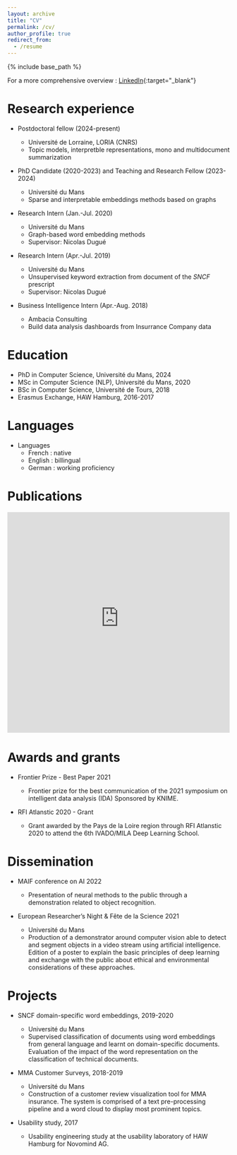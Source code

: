 ```yaml
---
layout: archive
title: "CV"
permalink: /cv/
author_profile: true
redirect_from:
  - /resume
---
```


<script>
  function resizeIframe(obj) {
    obj.style.height = obj.contentWindow.document.documentElement.scrollHeight + 'px';
  }
</script>


{% include base_path %}

For a more comprehensive overview : [LinkedIn](https://www.linkedin.com/in/thibaultprouteau/){:target="_blank"}

Research experience
======
* Postdoctoral fellow (2024-present)
  * Université de Lorraine, LORIA (CNRS)
  * Topic models, interpretble representations, mono and multidocument summarization

* PhD Candidate (2020-2023) and Teaching and Research Fellow (2023-2024)
	* Université du Mans
	* Sparse and interpretable embeddings methods based on graphs

* Research Intern (Jan.-Jul. 2020)
  * Université du Mans
  * Graph-based word embedding methods
  * Supervisor: Nicolas Dugué
 
* Research Intern (Apr.-Jul. 2019)
  * Université du Mans
  * Unsupervised keyword extraction from document of the _SNCF_ prescript
  * Supervisor: Nicolas Dugué
 
* Business Intelligence Intern (Apr.-Aug. 2018)
  * Ambacia Consulting
  * Build data analysis dashboards from Insurrance Company data

 Education
======
* PhD in Computer Science, Université du Mans, 2024
* MSc in Computer Science (NLP), Université du Mans, 2020
* BSc in Computer Science, Université de Tours, 2018 
* Erasmus Exchange, HAW Hamburg, 2016-2017


Languages
======
* Languages
  * French : native
  * English : billingual
  * German : working proficiency

Publications
======
<!-- <ul>{% for post in site.publications %}
  {% include archive-single-cv.html %}
{% endfor %}</ul> -->

<div class="row">
<iframe width="100%" height="500px" onload="resizeIframe(this)" frameBorder="0" src='https://haltools.archives-ouvertes.fr/Public/afficheRequetePubli.php?idHal=thibault-prouteau&CB_ref_biblio=oui&CB_Resume_court=oui&CB_typdoc=oui&CB_audience=oui&CB_vignette=oui&langue=Anglais&tri_exp=typdoc&tri_exp2=date_publi&tri_exp3=date_publi&tri_exp4=audience&ordre_aff=AT&Fen=Aff&css=../css/VisuCondenseSsCadre.css'></iframe></div>

<!---Talks
======
  <ul>{% for post in site.talks %}
    {% include archive-single-talk-cv.html %}
  {% endfor %}</ul>
  --->
<!---Teaching
======
  <ul>{% for post in site.teaching %}
    {% include archive-single-cv.html %}
  {% endfor %}</ul>
--->  

Awards and grants
======
* Frontier Prize - Best Paper 2021
	* Frontier prize for the best communication of the 2021 symposium on intelligent data analysis (IDA) Sponsored by KNIME.

* RFI Atlanstic 2020 - Grant
	* Grant awarded by the Pays de la Loire region through RFI Atlanstic 2020 to attend the 6th IVADO/MILA Deep Learning School.

Dissemination
======
* MAIF conference on AI 2022
	* Presentation of neural methods to the public through a demonstration related to object recognition.

* European Researcher’s Night & Fête de la Science 2021
	* Université du Mans
	* Production of a demonstrator around computer vision able to detect and segment objects in a video stream using artificial intelligence. Edition of a poster to explain the basic principles of deep learning and exchange with the public about ethical and environmental considerations of these approaches.

Projects
======

* SNCF domain-specific word embeddings, 2019-2020
	* Université du Mans
	* Supervised classification of documents using word embeddings from general language and learnt on domain-specific documents. Evaluation of the impact of the word representation on the classification of technical documents.

* MMA Customer Surveys, 2018-2019
	* Université du Mans
	* Construction of a customer review visualization tool for MMA insurance. The system is comprised of a text pre-processing pipeline and a word cloud to display most prominent topics.

* Usability study, 2017
	* Usability engineering study at the usability laboratory of HAW Hamburg for Novomind AG.

